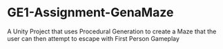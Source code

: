# GE1-Assignment-GenaMaze
A Unity Project that uses Procedural Generation to create a Maze that the user can then attempt to escape with First Person Gameplay
